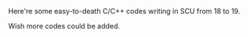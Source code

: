 Here're some easy-to-death C/C++ codes writing in SCU from 18 to 19.

Wish more codes could be added. 
